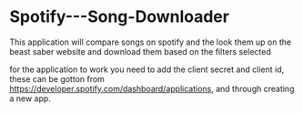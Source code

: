 # Spotify---Song-Downloader
This application will compare songs on spotify and the look them up on the beast saber website and download them based on the filters selected

for the application to work you need to add the client secret and client id, these can be gotton from https://developer.spotify.com/dashboard/applications, and through creating a new app.
